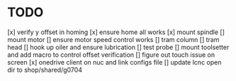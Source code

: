 # TODO

[x] verify y offset in homing
[x] ensure home all works
[x] mount spindle
[] mount motor
[] ensure motor speed control works
[] tram column
[] tram head
[] hook up oiler and ensure lubrication
[] test probe
[] mount toolsetter and add macro to control offset verification
[] figure out touch issue on screen
[x]  onedrive client on nuc and link configs file
[]  update lcnc open dir to shop/shared/g0704
